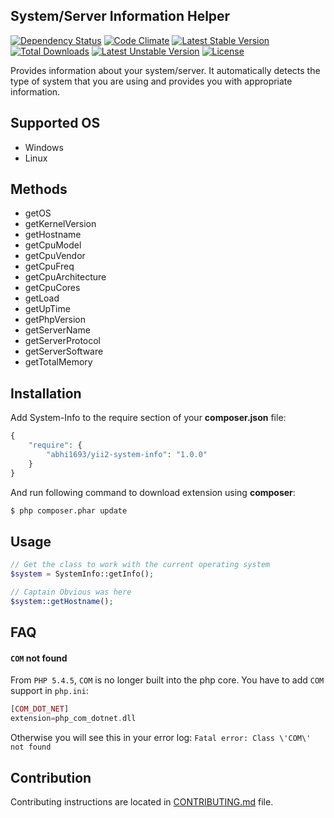System/Server Information Helper
--------------------------------

[![Dependency Status](https://www.versioneye.com/user/projects/54e337edd1ec573c99000042/badge.svg?style=flat)](https://www.versioneye.com/user/projects/54e337edd1ec573c99000042)
[![Code Climate](https://codeclimate.com/github/abhi1693/yii2-system-info/badges/gpa.svg)](https://codeclimate.com/github/abhi1693/yii2-system-info)
[![Latest Stable Version](https://poser.pugx.org/abhi1693/yii2-system-info/v/stable.svg)](https://packagist.org/packages/abhi1693/yii2-system-info) [![Total Downloads](https://poser.pugx.org/abhi1693/yii2-system-info/downloads.svg)](https://packagist.org/packages/abhi1693/yii2-system-info) [![Latest Unstable Version](https://poser.pugx.org/abhi1693/yii2-system-info/v/unstable.svg)](https://packagist.org/packages/abhi1693/yii2-system-info) [![License](https://poser.pugx.org/abhi1693/yii2-system-info/license.svg)](https://packagist.org/packages/abhi1693/yii2-system-info)

Provides information about your system/server. It automatically detects the type of system that you are using and 
provides you with appropriate information.
 
## Supported OS

- Windows
- Linux

## Methods

- getOS
- getKernelVersion
- getHostname
- getCpuModel
- getCpuVendor
- getCpuFreq
- getCpuArchitecture
- getCpuCores
- getLoad
- getUpTime
- getPhpVersion
- getServerName
- getServerProtocol
- getServerSoftware
- getTotalMemory

## Installation

Add System-Info to the require section of your **composer.json** file:

```php
{
    "require": {
        "abhi1693/yii2-system-info": "1.0.0"
    }
}
```

And run following command to download extension using **composer**:

```bash
$ php composer.phar update
```

## Usage

```php
// Get the class to work with the current operating system
$system = SystemInfo::getInfo();

// Captain Obvious was here
$system::getHostname();
```

## FAQ

#### `COM` not found

From `PHP 5.4.5`, `COM` is no longer built into the php core. You have to add `COM` support in `php.ini`:

```php
[COM_DOT_NET] 
extension=php_com_dotnet.dll 
```

Otherwise you will see this in your error log: `Fatal error: Class \'COM\' not found`

## Contribution

Contributing instructions are located in [CONTRIBUTING.md](CONTRIBUTING.md) file.
